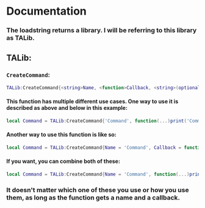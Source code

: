 # Documentation

### The loadstring returns a library. I will be referring to this library as TALib.
## TALib:
### `CreateCommand`:
```lua
TALib:CreateCommand{<string>Name, <function>Callback, <string>(optional)Description}
```
#### This function has multiple different use cases. One way to use it is described as above and below in this example:
```lua
local Command = TALib:CreateCommand{'Command', function(...)print('Command was run with args: ', ...) end, 'Just an example :)'}
```
#### Another way to use this function is like so:
```lua
local Command = TALib:CreateCommand{Name = 'Command', Callback = function(...)print('Command was run with args: ', ...) end, Description = 'Just an example :)'}
```
#### If you want, you can combine both of these:
```lua
local Command = TALib:CreateCommand{Name = 'Command', function(...)print('Command was run with args: ', ...) end, 'Just and example :)'}
```
### It doesn't matter which one of these you use or how you use them, as long as the function gets a name and a callback.
